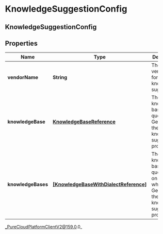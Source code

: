# KnowledgeSuggestionConfig

## KnowledgeSuggestionConfig

## Properties

|Name | Type | Description | Notes|
|------------ | ------------- | ------------- | -------------|
| **vendorName** | **String** | The name of vendor used for knowledge suggestions. | |
| **knowledgeBase** | [**KnowledgeBaseReference**](KnowledgeBaseReference) | The ID of knowledge base to query when Genesys is the knowledge suggestions provider. | [optional] |
| **knowledgeBases** | [**[KnowledgeBaseWithDialectReference]**](KnowledgeBaseWithDialectReference) | The knowledge bases to query based on dialect, when Genesys is the knowledge suggestions provider. | [optional] |



_PureCloudPlatformClientV2@159.0.0_
